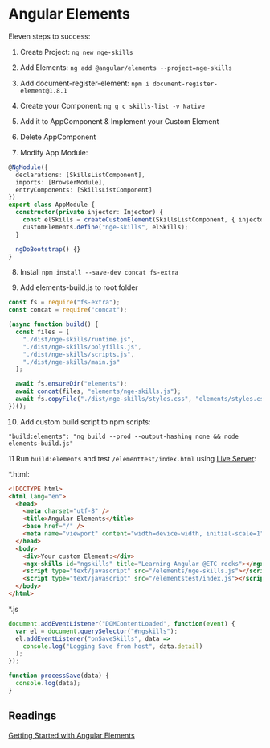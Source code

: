 # Angular Elements

Eleven steps to success:

1. Create Project: `ng new nge-skills`

2. Add Elements: `ng add @angular/elements --project=nge-skills`

3. Add document-register-element: `npm i document-register-element@1.8.1`

4. Create your Component: `ng g c skills-list -v Native`

5. Add it to AppComponent & Implement your Custom Element

6. Delete AppComponent

7. Modify App Module:

```typescript
@NgModule({
  declarations: [SkillsListComponent],
  imports: [BrowserModule],
  entryComponents: [SkillsListComponent]
})
export class AppModule {
  constructor(private injector: Injector) {
    const elSkills = createCustomElement(SkillsListComponent, { injector });
    customElements.define("nge-skills", elSkills);
  }

  ngDoBootstrap() {}
}
```

8. Install `npm install --save-dev concat fs-extra`

9. Add elements-build.js to root folder

```javascript
const fs = require("fs-extra");
const concat = require("concat");

(async function build() {
  const files = [
    "./dist/nge-skills/runtime.js",
    "./dist/nge-skills/polyfills.js",
    "./dist/nge-skills/scripts.js",
    "./dist/nge-skills/main.js"
  ];

  await fs.ensureDir("elements");
  await concat(files, "elements/nge-skills.js");
  await fs.copyFile("./dist/nge-skills/styles.css", "elements/styles.css");
})();
```

10. Add custom build script to npm scripts:

```
"build:elements": "ng build --prod --output-hashing none && node elements-build.js"
```

11 Run `build:elements` and test `/elementtest/index.html` using [Live Server](https://marketplace.visualstudio.com/items?itemName=ritwickdey.LiveServer):

\*.html:

```html
<!DOCTYPE html>
<html lang="en">
  <head>
    <meta charset="utf-8" />
    <title>Angular Elements</title>
    <base href="/" />
    <meta name="viewport" content="width=device-width, initial-scale=1" />
  </head>
  <body>
    <div>Your custom Element:</div>
    <ngx-skills id="ngskills" title="Learning Angular @ETC rocks"></ngx-skills>
    <script type="text/javascript" src="/elements/nge-skills.js"></script>
    <script type="text/javascript" src="/elementstest/index.js"></script>
  </body>
</html>
```

\*.js

```javascript
document.addEventListener("DOMContentLoaded", function(event) {
  var el = document.querySelector("#ngskills");
  el.addEventListener("onSaveSkills", data =>
    console.log("Logging Save from host", data.detail)
  );
});

function processSave(data) {
  console.log(data);
}
```

## Readings

[Getting Started with Angular Elements](https://www.telerik.com/blogs/getting-started-with-angular-elements)
